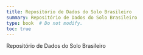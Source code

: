 ```yaml
---
title: Repositório de Dados do Solo Brasileiro
summary: Repositório de Dados do Solo Brasileiro
type: book  # Do not modify.
toc: true
---
```


Repositório de Dados do Solo Brasileiro
